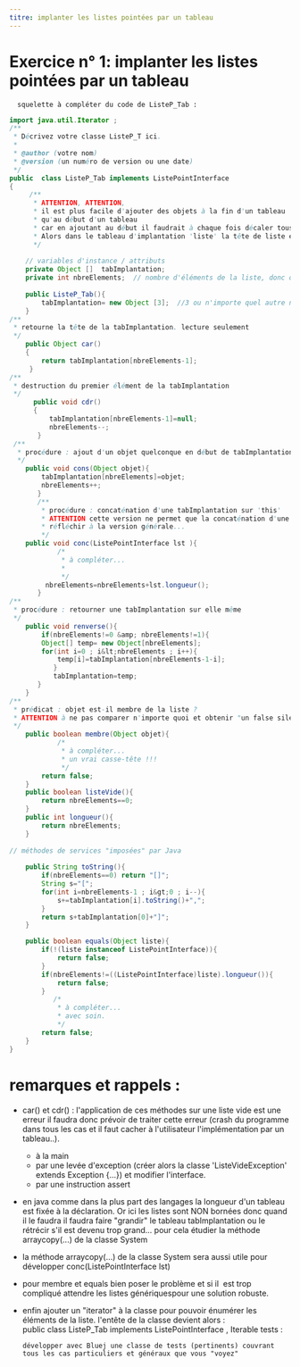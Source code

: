 ```yaml
---
titre: implanter les listes pointées par un tableau
---
```


# Exercice n&#176; 1: implanter les listes pointées par un tableau
      
      squelette à compléter du code de ListeP_Tab :
      

```java
import java.util.Iterator ;
/**
 * Décrivez votre classe ListeP_T ici.
 * 
 * @author (votre nom) 
 * @version (un numéro de version ou une date)
 */
public  class ListeP_Tab implements ListePointInterface
{
     /**
      * ATTENTION, ATTENTION,
      * il est plus facile d'ajouter des objets à la fin d'un tableau 
      * qu'au début d'un tableau 
      * car en ajoutant au début il faudrait à chaque fois décaler tous les éléments du tableau.
      * Alors dans le tableau d'implantation 'liste' la tête de liste est le dernier du tableau
      */  
     
    // variables d'instance / attributs 
    private Object []  tabImplantation;
    private int nbreElements;  // nombre d'éléments de la liste, donc on aura toujours nbreElements&lt;=tabImplantation.length
    
    public ListeP_Tab(){
        tabImplantation= new Object [3];  //3 ou n'importe quel autre nombre &gt;0 d'éléments
    }
/**
 * retourne la tête de la tabImplantation. lecture seulement
 */
    public Object car()
    { 
        return tabImplantation[nbreElements-1];
     }
/**
 * destruction du premier élément de la tabImplantation
 */
      public void cdr()
      { 
          tabImplantation[nbreElements-1]=null;
          nbreElements--;     
       }
 /**
  * procédure : ajout d'un objet quelconque en début de tabImplantation
  */   
    public void cons(Object objet){ 
        tabImplantation[nbreElements]=objet;
        nbreElements++;
       }
       /**
        * procédure : concaténation d'une tabImplantation sur 'this'
        * ATTENTION cette version ne permet que la concaténation d'une 'ListeP_Tab'
        * réfléchir à la version générale...
        */
    public void conc(ListePointInterface lst ){
            /*
             * à compléter...
             * 
             */
         nbreElements=nbreElements+lst.longueur();
       }
/** 
 * procédure : retourner une tabImplantation sur elle même
 */ 
    public void renverse(){
        if(nbreElements!=0 &amp; nbreElements!=1){
        Object[] temp= new Object[nbreElements];
        for(int i=0 ; i&lt;nbreElements ; i++){
            temp[i]=tabImplantation[nbreElements-1-i];
           }
           tabImplantation=temp;
       }
    }
/**
 * prédicat : objet est-il membre de la liste ?
 * ATTENTION à ne pas comparer n'importe quoi et obtenir "un false silencieux"
 */
    public boolean membre(Object objet){
            /*
             * à compléter...
             * un vrai casse-tête !!!
             */
        return false; 
    }
    public boolean listeVide(){     
        return nbreElements==0;
    }
    public int longueur(){
        return nbreElements;
    }
    
// méthodes de services "imposées" par Java
        
    public String toString(){
        if(nbreElements==0) return "[]";
        String s="[";
        for(int i=nbreElements-1 ; i&gt;0 ; i--){
            s+=tabImplantation[i].toString()+",";
        }
        return s+tabImplantation[0]+"]";
    }    

    public boolean equals(Object liste){
        if(!(liste instanceof ListePointInterface)){
            return false;
        }
        if(nbreElements!=((ListePointInterface)liste).longueur()){
            return false;
        }
           /*
            * à compléter...
            * avec soin.
            */
        return false;
    }    
}
```

# remarques et rappels :
- car() et cdr() : l'application de ces méthodes
	  sur une liste vide est une erreur il faudra donc prévoir de traiter
	  cette erreur (crash du programme dans tous les cas et il faut cacher à
	  l'utilisateur l'implémentation par un tableau..).
    - à la main
    - par une levée d'exception (créer alors la classe
	      'ListeVideException' extends Exception {...}) et modifier l'interface.
    - par une instruction assert
- en java comme dans la plus part des langages la longueur d'un tableau est
	  fixée à la déclaration. Or ici les listes sont NON
	  bornées donc quand il le faudra il faudra faire "grandir" le tableau
	  tabImplantation ou le rétrécir s'il est devenu trop
	  grand... pour cela étudier la méthode arraycopy(...)
	  de la classe System
- la méthode arraycopy(...) de la classe System
	  sera aussi utile pour développer conc(ListePointInterface lst)
- pour membre et equals bien poser le probl&egrave;me
	  et si il &nbsp;est trop compliqué attendre les listes
	  génériquespour une solution robuste.
- enfin ajouter un "iterator" à la classe pour pouvoir énumérer
	  les éléments de la liste. l'entête de la classe devient
	  alors : <br/>
	  public class ListeP_Tab implements ListePointInterface , Iterable
    tests : 
    
      développer avec Bluej une classe de tests (pertinents) couvrant tous les cas particuliers et généraux que vous "voyez"
